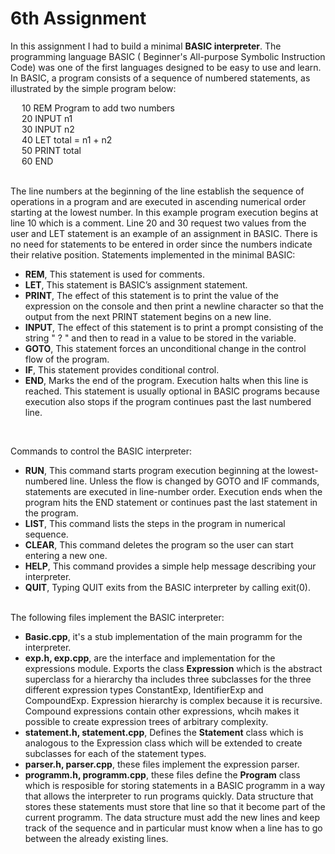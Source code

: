 # 6th Assignment


In this assignment I had to build a minimal __BASIC interpreter__. The programming language BASIC ( Beginner's All-purpose Symbolic Instruction Code) was one of the first languages designed to be easy to use and learn. In BASIC, a program consists of a sequence of numbered statements, as illustrated by the simple program below:
<br>

&emsp; 10 REM Program to add two numbers  
&emsp; 20 INPUT n1  
&emsp; 30 INPUT n2  
&emsp; 40 LET total = n1 + n2  
&emsp; 50 PRINT total  
&emsp; 60 END  
<br>

The line numbers at the beginning of the line establish the sequence of operations in a program and are executed in ascending numerical order starting at the lowest number. In this example program execution begins at line 10 which is a comment. Line 20 and 30 request two values from the user and LET statement is an example of an assignment in BASIC. There is no need for statements to be entered in order since the numbers indicate their relative position. Statements implemented in the minimal BASIC:
<br>

*  __REM__, This statement is used for comments.
*  __LET__, This statement is BASIC’s assignment statement.  
*  __PRINT__, The effect of this statement is to print the value of 
the expression on the console and then print a newline character so that the 
output from the next PRINT statement begins on a new line.  
*  __INPUT__, The effect of this statement is to 
print a prompt consisting of the string " ? " and then to read in a value to be 
stored in the variable.
*  __GOTO__, This statement forces an unconditional change in the control flow of the program.  
*  __IF__, This statement provides conditional control.
*  __END__, Marks the end of the program. Execution halts when this line is reached. This statement is usually optional in BASIC programs because execution also stops if the program continues past the last numbered line.
<br>

Commands to control the BASIC interpreter:
<br>  
*  __RUN__, This command starts program execution beginning at the lowest-numbered line. Unless the flow is changed by GOTO and IF commands, statements are executed in line-number order. Execution ends when the program hits the END statement or continues past the last statement in the program.
*  __LIST__, This command lists the steps in the program in numerical sequence.
*  __CLEAR__, This command deletes the program so the user can start entering a new one.
*  __HELP__, This command provides a simple help message describing your interpreter.
*  __QUIT__, Typing QUIT exits from the BASIC interpreter by calling exit(0).
<br>
The following files implement the BASIC interpreter:

*  __Basic.cpp__, it's a stub implementation of the main programm for the interpreter.
*  __exp.h, exp.cpp__, are the interface and implementation for the expressions module. Exports the class __Expression__ which is the abstract superclass for a hierarchy tha includes three subclasses for the three different expression types ConstantExp, IdentifierExp and CompoundExp. Expression hierarchy is complex because it is recursive. Compound expressions contain other expressions, whcih makes it possible to create expression trees of arbitrary complexity.
*  __statement.h, statement.cpp__, Defines the __Statement__ class which is analogous to the Expression class which will be extended to create subclasses for each of the statement types.
*  __parser.h, parser.cpp__, these files implement the expression parser.
*  __programm.h, programm.cpp__, these files define the __Program__ class which is resposible for storing statements in a BASIC programm in a way that allows the interpreter to run programs quickly. Data structure that stores these statements must store that line so that it become part of the current programm. The data structure must add the new lines and keep track of the sequence and in particular must know when a line has to go between the already existing lines.

